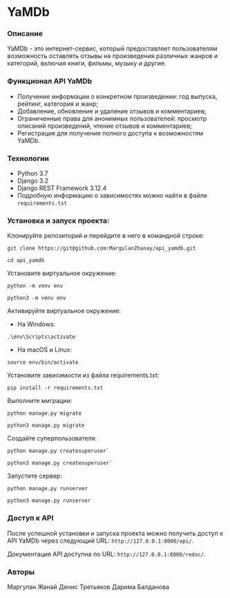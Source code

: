 # YaMDb
 
### Описание 
YaMDb - это интернет-сервис, который предоставляет пользователям возможность оставлять отзывы на произведения различных жанров и категорий, включая книги, фильмы, музыку и другие.

### Функционал API YaMDb
- Получение информации о конкретном произведении: год выпуска, рейтинг, категория и жанр;
- Добавление, обновление и удаление отзывов и комментариев;
- Ограниченные права для анонимных пользователей: просмотр описаний произведений, чтение отзывов и комментариев;
- Регистрация для получения полного доступа к возможностям YaMDb.

### Технологии 
- Python 3.7
- Django 3.2
- Django REST Framework 3.12.4
- Подробную информацию о зависимостях можно найти в файле `requirements.txt`

### Установка и запуск проекта:

Клонируйте репозиторий и перейдите в него в командной строке:

```
git clone https://git@github.com:MargulanZhanay/api_yamdb.git
```

```
cd api_yamdb
```

Установите виртуальное окружение:

```
python -m venv env
```
```
python3 -m venv env
```

Активируйте виртуальное окружение:

- На Windows: 
```
.\env\Scripts\activate
```
- На macOS и Linux: 
```
source env/bin/activate
```

Установите зависимости из файла requirements.txt:

```
pip install -r requirements.txt
```

Выполните миграции:

```
python manage.py migrate
```
```
python3 manage.py migrate
```

Создайте суперпользователя: 

```
python manage.py createsuperuser`
```
```
python3 manage.py createsuperuser`
```

Запустите сервер:

```
python manage.py runserver
```
```
python3 manage.py runserver
```

### Доступ к API

После успешной установки и запуска проекта можно получить доступ к API YaMDb через следующий URL: `http://127.0.0.1:8000/api/`.

Документация API доступна по URL: `http://127.0.0.1:8000/redoc/`.

 ### Авторы
Маргулан Жанай
Денис Третьяков
Дарима Балданова